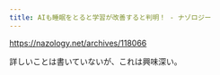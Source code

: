 ```yaml
---
title: AIも睡眠をとると学習が改善すると判明！ - ナゾロジー
---
```


https://nazology.net/archives/118066

詳しいことは書いていないが、これは興味深い。


